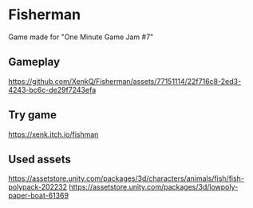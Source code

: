 # Fisherman
Game made for "One Minute Game Jam #7"

## Gameplay
https://github.com/XenkQ/Fisherman/assets/77151114/22f716c8-2ed3-4243-bc6c-de29f7243efa

## Try game
https://xenk.itch.io/fishman

## Used assets
https://assetstore.unity.com/packages/3d/characters/animals/fish/fish-polypack-202232
https://assetstore.unity.com/packages/3d/lowpoly-paper-boat-61369
